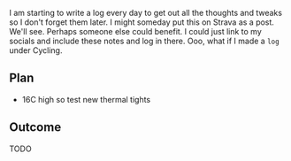 I am starting to write a log every day to get out all the thoughts and tweaks so I don't forget them later. I might someday put this on Strava as a post. We'll see. Perhaps someone else could benefit. I could just link to my socials and include these notes and log in there. Ooo, what if I made a `log` under Cycling.
## Plan

- 16C high so test new thermal tights

## Outcome

TODO